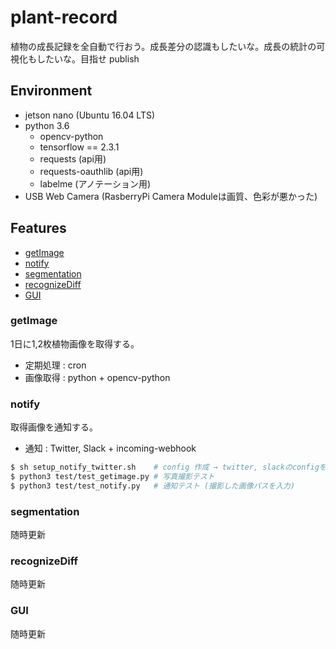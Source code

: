 # plant-record
植物の成長記録を全自動で行おう。成長差分の認識もしたいな。成長の統計の可視化もしたいな。目指せ publish

## Environment

- jetson nano (Ubuntu 16.04 LTS)
- python 3.6
    - opencv-python
    - tensorflow == 2.3.1
    - requests (api用)
    - requests-oauthlib (api用)
    - labelme (アノテーション用)
- USB Web Camera (RasberryPi Camera Moduleは画質、色彩が悪かった)

## Features

- [getImage](#getImage)
- [notify](#notify)
- [segmentation](#segmentation)
- [recognizeDiff](#recognizeDiff)
- [GUI](#GUI)

<a id="getImage"></a>

### getImage

1日に1,2枚植物画像を取得する。

- 定期処理  : cron
- 画像取得  : python + opencv-python

<a id="notify"></a>

### notify

取得画像を通知する。

- 通知      : Twitter, Slack + incoming-webhook

```bash
$ sh setup_notify_twitter.sh    # config 作成 → twitter, slackのconfigを各自入力
$ python3 test/test_getimage.py # 写真撮影テスト
$ python3 test/test_notify.py   # 通知テスト (撮影した画像パスを入力)
```

<a id="segmentation"></a>

### segmentation

随時更新

<a id="recognizeDiff"></a>

### recognizeDiff

随時更新

<a id="GUI"></a>

### GUI

随時更新
